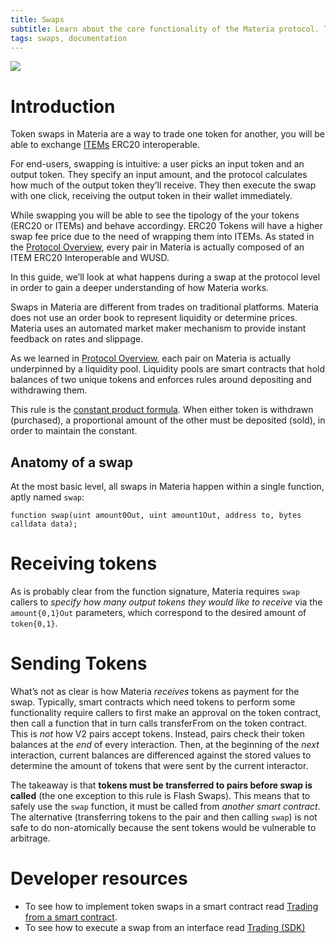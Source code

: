 ```yaml
---
title: Swaps
subtitle: Learn about the core functionality of the Materia protocol. Token Swaps.
tags: swaps, documentation
---
```


![](/images/swap.jpg)

# Introduction

Token swaps in Materia are a way to trade one token for another, you will be able to exchange [ITEMs](https://ethitem.com/) ERC20 interoperable. 

For end-users, swapping is intuitive: a user picks an input token and an output token. They specify an input amount, and the protocol calculates how much of the output token they’ll receive. They then execute the swap with one click, receiving the output token in their wallet immediately.

While swapping you will be able to see the tipology of the your tokens (ERC20 or ITEMs) and behave accordingy. ERC20 Tokens will have a higher swap fee price due to the need of wrapping them into ITEMs. As stated in the [Protocol Overview](/docs/materia/protocol-overview), every pair in Materia is actually composed of an ITEM ERC20 Interoperable and WUSD.

In this guide, we’ll look at what happens during a swap at the protocol level in order to gain a deeper understanding of how Materia works.

Swaps in Materia are different from trades on traditional platforms. Materia does not use an order book to represent liquidity or determine prices. Materia uses an automated market maker mechanism to provide instant feedback on rates and slippage.

As we learned in [Protocol Overview](/docs/materia/protocol-overview), each pair on Materia is actually underpinned by a liquidity pool. Liquidity pools are smart contracts that hold balances of two unique tokens and enforces rules around depositing and withdrawing them.

This rule is the [constant product formula](/docs/materia/protocol-overview/glossary#constant-product-formula). When either token is withdrawn (purchased), a proportional amount of the other must be deposited (sold), in order to maintain the constant.

## Anatomy of a swap

At the most basic level, all swaps in Materia happen within a single function, aptly named `swap`:

```solidity
function swap(uint amount0Out, uint amount1Out, address to, bytes calldata data);
```

# Receiving tokens

As is probably clear from the function signature, Materia requires `swap` callers to _specify how many output tokens they would like to receive_ via the `amount{0,1}Out` parameters, which correspond to the desired amount of `token{0,1}`.

# Sending Tokens

What’s not as clear is how Materia _receives_ tokens as payment for the swap. Typically, smart contracts which need tokens to perform some functionality require callers to first make an approval on the token contract, then call a function that in turn calls transferFrom on the token contract. This is _not_ how V2 pairs accept tokens. Instead, pairs check their token balances at the _end_ of every interaction. Then, at the beginning of the _next_ interaction, current balances are differenced against the stored values to determine the amount of tokens that were sent by the current interactor. 

The takeaway is that **tokens must be transferred to pairs before swap is called** (the one exception to this rule is <Link to='/docs/materia/core-concepts/flash-swaps'>Flash Swaps</Link>). This means that to safely use the `swap` function, it must be called from _another smart contract_. The alternative (transferring tokens to the pair and then calling `swap`) is not safe to do non-atomically because the sent tokens would be vulnerable to arbitrage.

# Developer resources

- To see how to implement token swaps in a smart contract read [Trading from a smart contract](/docs/materia/smart-contract-integration/trading-from-a-smart-contract/).
- To see how to execute a swap from an interface read [Trading (SDK)](/docs/materia/javascript-SDK/trading/)
